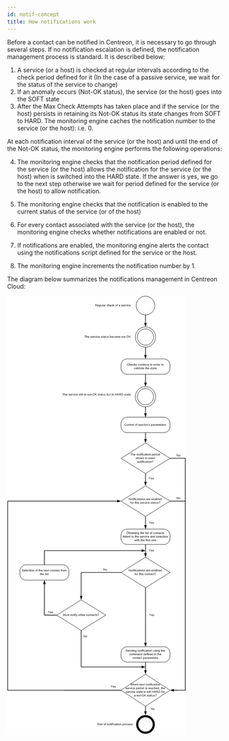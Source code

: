 ```yaml
---
id: notif-concept
title: How notifications work
---
```


Before a contact can be notified in Centreon, it is necessary to go
through several steps. If no notification escalation is defined, the
notification management process is standard. It is described below:

1. A service (or a host) is checked at regular intervals according to
    the check period defined for it (In the case of a passive service,
    we wait for the status of the service to change)
2. If an anomaly occurs (Not-OK status), the service (or the host) goes
    into the SOFT state
3. After the Max Check Attempts has taken place and if the service (or
    the host) persists in retaining its Not-OK status its state changes
    from SOFT to HARD. The monitoring engine caches the notification
    number to the service (or the host): i.e. 0.

At each notification interval of the service (or the host) and until the
end of the Not-OK status, the monitoring engine performs the following
operations:

4. The monitoring engine checks that the notification period defined
    for the service (or the host) allows the notification for the
    service (or the host) when is switched into the HARD state. If the
    answer is yes, we go to the next step otherwise we wait for period
    defined for the service (or the host) to allow notification.
5. The monitoring engine checks that the notification is enabled to the
    current status of the service (or of the host)

6. For every contact associated with the service (or the host), the monitoring engine checks whether notifications are enabled or not.

7. If notifications are enabled, the monitoring engine
    alerts the contact using the notifications script defined for the
    service or the host.
8. The monitoring engine increments the notification number by 1.

The diagram below summarizes the notifications management in Centreon Cloud:

![image](../assets/alerts/hnotifications_schema.png)
